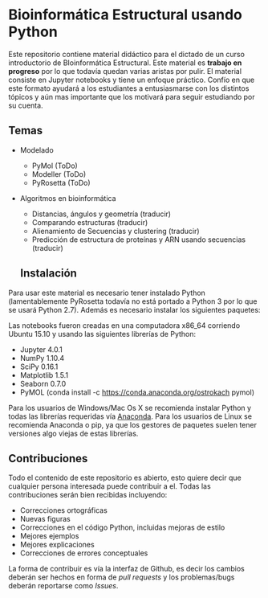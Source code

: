 # Bioinformática Estructural usando Python

Este repositorio contiene material didáctico para el dictado de un curso introductorio de BIoinformática Estructural. Este material es **trabajo en progreso** por lo que todavía quedan varias aristas por pulir. El material consiste en Jupyter notebooks y tiene un enfoque práctico. Confío en que este formato ayudará a los estudiantes a entusiasmarse con los distintos tópicos y aún mas importante que los motivará para seguir estudiando por su cuenta.


## Temas
* Modelado
    * PyMol (ToDo)
    * Modeller (ToDo)
    * PyRosetta (ToDo)

* Algoritmos en bioinformática
    * Distancias, ángulos y geometría (traducir)
    * Comparando estructuras (traducir)
    * Alienamiento de Secuencias y clustering (traducir)
    * Predicción de estructura de proteínas y ARN usando secuencias (traducir)

  ## Instalación
Para usar este material es necesario tener instalado Python (lamentablemente PyRosetta todavía no está portado a Python 3 por lo que se usará Python 2.7). Además es necesario instalar los siguientes paquetes:

Las notebooks fueron creadas en una computadora x86_64 corriendo Ubuntu 15.10 y usando las siguientes librerías de Python:

* Jupyter 4.0.1
* NumPy 1.10.4
* SciPy 0.16.1
* Matplotlib 1.5.1
* Seaborn 0.7.0
* PyMOL (conda install -c https://conda.anaconda.org/ostrokach pymol)

Para los usuarios de Windows/Mac Os X se recomienda instalar Python y todas las librerías requeridas vía [Anaconda](https://www.continuum.io/downloads). Para los usuarios de Linux se recomienda Anaconda o pip, ya que los gestores de paquetes suelen tener versiones algo viejas de estas librerías.


## Contribuciones
Todo el contenido de este repositorio es abierto, esto quiere decir que cualquier persona interesada puede contribuir a el. Todas las contribuciones serán bien recibidas incluyendo:

* Correcciones ortográficas
* Nuevas figuras
* Correcciones en el código Python, incluidas mejoras de estilo
* Mejores ejemplos
* Mejores explicaciones 
* Correcciones de errores conceptuales

La forma de contribuir es vía la interfaz de Github, es decir los cambios deberán ser hechos en forma de _pull requests_ y los problemas/bugs deberán reportarse como _Issues_.
